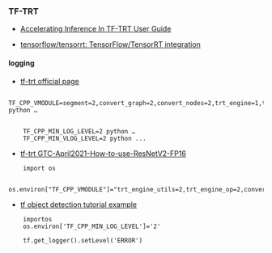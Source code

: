 ### TF-TRT

- [Accelerating Inference In TF-TRT User Guide](https://docs.nvidia.com/deeplearning/frameworks/tf-trt-user-guide/index.html)

- [tensorflow/tensorrt: TensorFlow/TensorRT integration](https://github.com/tensorflow/tensorrt)

#### logging

- [tf-trt official page](https://docs.nvidia.com/deeplearning/frameworks/tf-trt-user-guide/index.html#debug-tools)

```
	TF_CPP_VMODULE=segment=2,convert_graph=2,convert_nodes=2,trt_engine=1,trt_logger=2 python …


	TF_CPP_MIN_LOG_LEVEL=2 python …
	TF_CPP_MIN_VLOG_LEVEL=2 python ...

```

- [tf-trt GTC-April2021-How-to-use-ResNetV2-FP16](https://github.com/tensorflow/tensorrt/blob/master/tftrt/examples/presentations/GTC-April2021-How-to-use-ResNetV2-FP16.ipynb)

```
    import os

    os.environ["TF_CPP_VMODULE"]="trt_engine_utils=2,trt_engine_op=2,convert_nodes=2,convert_graph=2,segment=2,trt_shape_optimization_profiles=2,trt_engine_resource_ops=2"

```

- [tf object detection tutorial example](https://tensorflow-object-detection-api-tutorial.readthedocs.io/en/latest/auto_examples/index.html)

```
	importos
	os.environ['TF_CPP_MIN_LOG_LEVEL']='2'

    tf.get_logger().setLevel('ERROR')
```